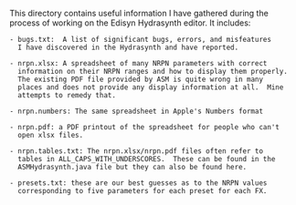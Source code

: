 This directory contains useful information I have gathered during the process
of working on the Edisyn Hydrasynth editor.  It includes:

	- bugs.txt:  A list of significant bugs, errors, and misfeatures
	  I have discovered in the Hydrasynth and have reported.

	- nrpn.xlsx: A spreadsheet of many NRPN parameters with correct
	  information on their NRPN ranges and how to display them properly.
	  The existing PDF file provided by ASM is quite wrong in many
	  places and does not provide any display information at all.  Mine
	  attempts to remedy that.

	- nrpn.numbers: The same spreadsheet in Apple's Numbers format

	- nrpn.pdf: a PDF printout of the spreadsheet for people who can't
	  open xlsx files.

	- nrpn.tables.txt: The nrpn.xlsx/nrpn.pdf files often refer to
	  tables in ALL_CAPS_WITH_UNDERSCORES.  These can be found in the
	  ASMHydrasynth.java file but they can also be found here.

	- presets.txt: these are our best guesses as to the NRPN values
	  corresponding to five parameters for each preset for each FX.

